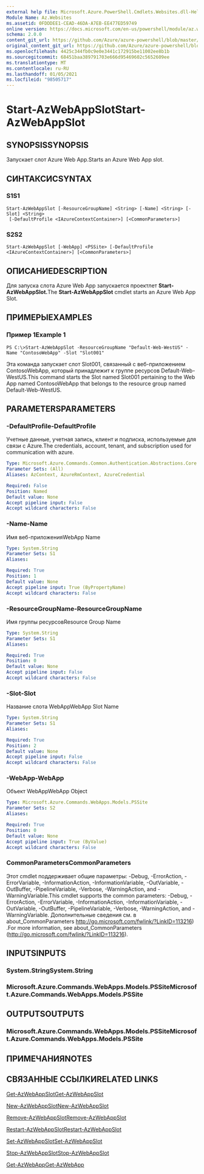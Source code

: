 ```yaml
---
external help file: Microsoft.Azure.PowerShell.Cmdlets.Websites.dll-Help.xml
Module Name: Az.Websites
ms.assetid: 0FDDDEE1-CEAD-46DA-A7EB-EE477ED59749
online version: https://docs.microsoft.com/en-us/powershell/module/az.websites/start-azwebappslot
schema: 2.0.0
content_git_url: https://github.com/Azure/azure-powershell/blob/master/src/Websites/Websites/help/Start-AzWebAppSlot.md
original_content_git_url: https://github.com/Azure/azure-powershell/blob/master/src/Websites/Websites/help/Start-AzWebAppSlot.md
ms.openlocfilehash: 4425c344fb0c9e0e3441c172915be11002ee8b1b
ms.sourcegitcommit: 68451baa389791703e666d95469602c5652609ee
ms.translationtype: MT
ms.contentlocale: ru-RU
ms.lasthandoff: 01/05/2021
ms.locfileid: "98505717"
---
```

# <span data-ttu-id="c624e-101">Start-AzWebAppSlot</span><span class="sxs-lookup"><span data-stu-id="c624e-101">Start-AzWebAppSlot</span></span>

## <span data-ttu-id="c624e-102">SYNOPSIS</span><span class="sxs-lookup"><span data-stu-id="c624e-102">SYNOPSIS</span></span>
<span data-ttu-id="c624e-103">Запускает слот Azure Web App.</span><span class="sxs-lookup"><span data-stu-id="c624e-103">Starts an Azure Web App slot.</span></span>

## <span data-ttu-id="c624e-104">СИНТАКСИС</span><span class="sxs-lookup"><span data-stu-id="c624e-104">SYNTAX</span></span>

### <span data-ttu-id="c624e-105">S1</span><span class="sxs-lookup"><span data-stu-id="c624e-105">S1</span></span>
```
Start-AzWebAppSlot [-ResourceGroupName] <String> [-Name] <String> [-Slot] <String>
 [-DefaultProfile <IAzureContextContainer>] [<CommonParameters>]
```

### <span data-ttu-id="c624e-106">S2</span><span class="sxs-lookup"><span data-stu-id="c624e-106">S2</span></span>
```
Start-AzWebAppSlot [-WebApp] <PSSite> [-DefaultProfile <IAzureContextContainer>] [<CommonParameters>]
```

## <span data-ttu-id="c624e-107">ОПИСАНИЕ</span><span class="sxs-lookup"><span data-stu-id="c624e-107">DESCRIPTION</span></span>
<span data-ttu-id="c624e-108">Для запуска слота Azure Web App запускается проектлет **Start-AzWebAppSlot.**</span><span class="sxs-lookup"><span data-stu-id="c624e-108">The **Start-AzWebAppSlot** cmdlet starts an Azure Web App Slot.</span></span>

## <span data-ttu-id="c624e-109">ПРИМЕРЫ</span><span class="sxs-lookup"><span data-stu-id="c624e-109">EXAMPLES</span></span>

### <span data-ttu-id="c624e-110">Пример 1</span><span class="sxs-lookup"><span data-stu-id="c624e-110">Example 1</span></span>
```
PS C:\>Start-AzWebAppSlot -ResourceGroupName "Default-Web-WestUS" -Name "ContosoWebApp" -Slot "Slot001"
```

<span data-ttu-id="c624e-111">Эта команда запускает слот Slot001, связанный с веб-приложением ContosoWebApp, который принадлежит к группе ресурсов Default-Web-WestUS.</span><span class="sxs-lookup"><span data-stu-id="c624e-111">This command starts the Slot named Slot001 pertaining to the Web App named ContosoWebApp that belongs to the resource group named Default-Web-WestUS.</span></span>

## <span data-ttu-id="c624e-112">PARAMETERS</span><span class="sxs-lookup"><span data-stu-id="c624e-112">PARAMETERS</span></span>

### <span data-ttu-id="c624e-113">-DefaultProfile</span><span class="sxs-lookup"><span data-stu-id="c624e-113">-DefaultProfile</span></span>
<span data-ttu-id="c624e-114">Учетные данные, учетная запись, клиент и подписка, используемые для связи с Azure.</span><span class="sxs-lookup"><span data-stu-id="c624e-114">The credentials, account, tenant, and subscription used for communication with azure.</span></span>

```yaml
Type: Microsoft.Azure.Commands.Common.Authentication.Abstractions.Core.IAzureContextContainer
Parameter Sets: (All)
Aliases: AzContext, AzureRmContext, AzureCredential

Required: False
Position: Named
Default value: None
Accept pipeline input: False
Accept wildcard characters: False
```

### <span data-ttu-id="c624e-115">-Name</span><span class="sxs-lookup"><span data-stu-id="c624e-115">-Name</span></span>
<span data-ttu-id="c624e-116">Имя веб-приложения</span><span class="sxs-lookup"><span data-stu-id="c624e-116">WebApp Name</span></span>

```yaml
Type: System.String
Parameter Sets: S1
Aliases:

Required: True
Position: 1
Default value: None
Accept pipeline input: True (ByPropertyName)
Accept wildcard characters: False
```

### <span data-ttu-id="c624e-117">-ResourceGroupName</span><span class="sxs-lookup"><span data-stu-id="c624e-117">-ResourceGroupName</span></span>
<span data-ttu-id="c624e-118">Имя группы ресурсов</span><span class="sxs-lookup"><span data-stu-id="c624e-118">Resource Group Name</span></span>

```yaml
Type: System.String
Parameter Sets: S1
Aliases:

Required: True
Position: 0
Default value: None
Accept pipeline input: False
Accept wildcard characters: False
```

### <span data-ttu-id="c624e-119">-Slot</span><span class="sxs-lookup"><span data-stu-id="c624e-119">-Slot</span></span>
<span data-ttu-id="c624e-120">Название слота WebApp</span><span class="sxs-lookup"><span data-stu-id="c624e-120">WebApp Slot Name</span></span>

```yaml
Type: System.String
Parameter Sets: S1
Aliases:

Required: True
Position: 2
Default value: None
Accept pipeline input: False
Accept wildcard characters: False
```

### <span data-ttu-id="c624e-121">-WebApp</span><span class="sxs-lookup"><span data-stu-id="c624e-121">-WebApp</span></span>
<span data-ttu-id="c624e-122">Объект WebApp</span><span class="sxs-lookup"><span data-stu-id="c624e-122">WebApp Object</span></span>

```yaml
Type: Microsoft.Azure.Commands.WebApps.Models.PSSite
Parameter Sets: S2
Aliases:

Required: True
Position: 0
Default value: None
Accept pipeline input: True (ByValue)
Accept wildcard characters: False
```

### <span data-ttu-id="c624e-123">CommonParameters</span><span class="sxs-lookup"><span data-stu-id="c624e-123">CommonParameters</span></span>
<span data-ttu-id="c624e-124">Этот cmdlet поддерживает общие параметры: -Debug, -ErrorAction, -ErrorVariable, -InformationAction, -InformationVariable, -OutVariable, -OutBuffer, -PipelineVariable, -Verbose, -WarningAction, and -WarningVariable.</span><span class="sxs-lookup"><span data-stu-id="c624e-124">This cmdlet supports the common parameters: -Debug, -ErrorAction, -ErrorVariable, -InformationAction, -InformationVariable, -OutVariable, -OutBuffer, -PipelineVariable, -Verbose, -WarningAction, and -WarningVariable.</span></span> <span data-ttu-id="c624e-125">Дополнительные сведения см. в about_CommonParameters http://go.microsoft.com/fwlink/?LinkID=113216) .</span><span class="sxs-lookup"><span data-stu-id="c624e-125">For more information, see about_CommonParameters (http://go.microsoft.com/fwlink/?LinkID=113216).</span></span>

## <span data-ttu-id="c624e-126">INPUTS</span><span class="sxs-lookup"><span data-stu-id="c624e-126">INPUTS</span></span>

### <span data-ttu-id="c624e-127">System.String</span><span class="sxs-lookup"><span data-stu-id="c624e-127">System.String</span></span>

### <span data-ttu-id="c624e-128">Microsoft.Azure.Commands.WebApps.Models.PSSite</span><span class="sxs-lookup"><span data-stu-id="c624e-128">Microsoft.Azure.Commands.WebApps.Models.PSSite</span></span>

## <span data-ttu-id="c624e-129">OUTPUTS</span><span class="sxs-lookup"><span data-stu-id="c624e-129">OUTPUTS</span></span>

### <span data-ttu-id="c624e-130">Microsoft.Azure.Commands.WebApps.Models.PSSite</span><span class="sxs-lookup"><span data-stu-id="c624e-130">Microsoft.Azure.Commands.WebApps.Models.PSSite</span></span>

## <span data-ttu-id="c624e-131">ПРИМЕЧАНИЯ</span><span class="sxs-lookup"><span data-stu-id="c624e-131">NOTES</span></span>

## <span data-ttu-id="c624e-132">СВЯЗАННЫЕ ССЫЛКИ</span><span class="sxs-lookup"><span data-stu-id="c624e-132">RELATED LINKS</span></span>

[<span data-ttu-id="c624e-133">Get-AzWebAppSlot</span><span class="sxs-lookup"><span data-stu-id="c624e-133">Get-AzWebAppSlot</span></span>](./Get-AzWebAppSlot.md)

[<span data-ttu-id="c624e-134">New-AzWebAppSlot</span><span class="sxs-lookup"><span data-stu-id="c624e-134">New-AzWebAppSlot</span></span>](./New-AzWebAppSlot.md)

[<span data-ttu-id="c624e-135">Remove-AzWebAppSlot</span><span class="sxs-lookup"><span data-stu-id="c624e-135">Remove-AzWebAppSlot</span></span>](./Remove-AzWebAppSlot.md)

[<span data-ttu-id="c624e-136">Restart-AzWebAppSlot</span><span class="sxs-lookup"><span data-stu-id="c624e-136">Restart-AzWebAppSlot</span></span>](./Restart-AzWebAppSlot.md)

[<span data-ttu-id="c624e-137">Set-AzWebAppSlot</span><span class="sxs-lookup"><span data-stu-id="c624e-137">Set-AzWebAppSlot</span></span>](./Set-AzWebAppSlot.md)

[<span data-ttu-id="c624e-138">Stop-AzWebAppSlot</span><span class="sxs-lookup"><span data-stu-id="c624e-138">Stop-AzWebAppSlot</span></span>](./Stop-AzWebAppSlot.md)

[<span data-ttu-id="c624e-139">Get-AzWebApp</span><span class="sxs-lookup"><span data-stu-id="c624e-139">Get-AzWebApp</span></span>](./Get-AzWebApp.md)
